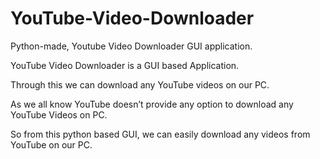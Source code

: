 # YouTube-Video-Downloader
Python-made, Youtube Video Downloader GUI application.

YouTube Video Downloader is a GUI based Application.


Through this we can download any YouTube videos on our PC. 


As we all know YouTube doesn’t provide any option to download any YouTube Videos on PC.


So from this python based GUI, we can easily download any videos from YouTube on our PC.
